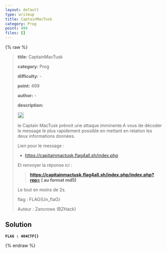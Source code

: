 ```yaml
---
layout: default
type: writeup
title: CaptainMacTusk
category: Prog
point: 499
files: []
---
```


{% raw %}
> **title:** CaptainMacTusk
>
> **category:** Prog
>
> **difficulty:** -
>
> **point:** 499
>
> **author:** -
>
> **description:**
> 
> <img src="https://cdn.iconscout.com/icon/free/png-256/free-france-flag-country-nation-empire-36011.png?f=webp" width="20" height="20"/>
>
> le Captain MacTusk prévoit une attaque imminente.A vous de décoder le message le plus rapidement possible en mettant en relation les deux informations données.
>
> Lien pour le message :  
>
> - https://capitainmactusk.flag4all.sh/index.php
>
> Et renvoyer la réponse ici :
>
> > **https://capitainmactusk.flag4all.sh/index.php/index.php?rep=<reponse> ( <reponse> au format md5)**
>
> Le tout en moins de 2s.
>
> flag : FLAG{Un_flaG}
>
> 	Auteur : Zancrows (BZHack)

## Solution

**`FLAG : 404CTF{}`**

{% endraw %}